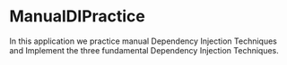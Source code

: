 # ManualDIPractice
In this application we practice manual Dependency Injection Techniques and Implement the three fundamental Dependency Injection Techniques. 
